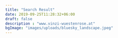 ```yaml
---
title: "Search Result"
date: 2019-09-25T11:28:32+06:00
draft: false
description : "www.vinzi-wuestenrose.at"
bgImage: "images/uploads/bluesky_landscape.jpeg"
---
```


